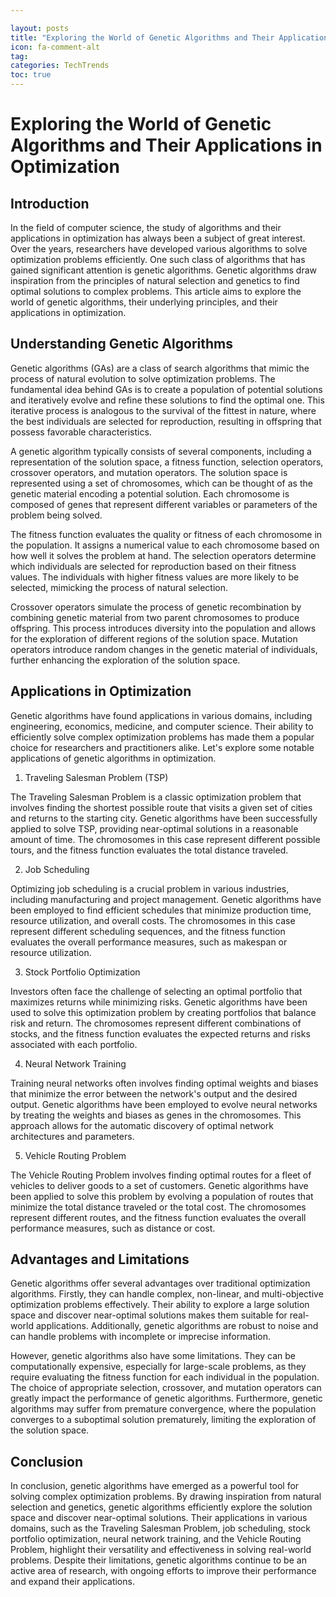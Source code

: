 ```yaml
---

layout: posts
title: "Exploring the World of Genetic Algorithms and Their Applications in Optimization"
icon: fa-comment-alt
tag:      
categories: TechTrends
toc: true
---
```




# Exploring the World of Genetic Algorithms and Their Applications in Optimization

## Introduction

In the field of computer science, the study of algorithms and their applications in optimization has always been a subject of great interest. Over the years, researchers have developed various algorithms to solve optimization problems efficiently. One such class of algorithms that has gained significant attention is genetic algorithms. Genetic algorithms draw inspiration from the principles of natural selection and genetics to find optimal solutions to complex problems. This article aims to explore the world of genetic algorithms, their underlying principles, and their applications in optimization.

## Understanding Genetic Algorithms

Genetic algorithms (GAs) are a class of search algorithms that mimic the process of natural evolution to solve optimization problems. The fundamental idea behind GAs is to create a population of potential solutions and iteratively evolve and refine these solutions to find the optimal one. This iterative process is analogous to the survival of the fittest in nature, where the best individuals are selected for reproduction, resulting in offspring that possess favorable characteristics.

A genetic algorithm typically consists of several components, including a representation of the solution space, a fitness function, selection operators, crossover operators, and mutation operators. The solution space is represented using a set of chromosomes, which can be thought of as the genetic material encoding a potential solution. Each chromosome is composed of genes that represent different variables or parameters of the problem being solved.

The fitness function evaluates the quality or fitness of each chromosome in the population. It assigns a numerical value to each chromosome based on how well it solves the problem at hand. The selection operators determine which individuals are selected for reproduction based on their fitness values. The individuals with higher fitness values are more likely to be selected, mimicking the process of natural selection.

Crossover operators simulate the process of genetic recombination by combining genetic material from two parent chromosomes to produce offspring. This process introduces diversity into the population and allows for the exploration of different regions of the solution space. Mutation operators introduce random changes in the genetic material of individuals, further enhancing the exploration of the solution space.

## Applications in Optimization

Genetic algorithms have found applications in various domains, including engineering, economics, medicine, and computer science. Their ability to efficiently solve complex optimization problems has made them a popular choice for researchers and practitioners alike. Let's explore some notable applications of genetic algorithms in optimization.

1. Traveling Salesman Problem (TSP)

The Traveling Salesman Problem is a classic optimization problem that involves finding the shortest possible route that visits a given set of cities and returns to the starting city. Genetic algorithms have been successfully applied to solve TSP, providing near-optimal solutions in a reasonable amount of time. The chromosomes in this case represent different possible tours, and the fitness function evaluates the total distance traveled.

2. Job Scheduling

Optimizing job scheduling is a crucial problem in various industries, including manufacturing and project management. Genetic algorithms have been employed to find efficient schedules that minimize production time, resource utilization, and overall costs. The chromosomes in this case represent different scheduling sequences, and the fitness function evaluates the overall performance measures, such as makespan or resource utilization.

3. Stock Portfolio Optimization

Investors often face the challenge of selecting an optimal portfolio that maximizes returns while minimizing risks. Genetic algorithms have been used to solve this optimization problem by creating portfolios that balance risk and return. The chromosomes represent different combinations of stocks, and the fitness function evaluates the expected returns and risks associated with each portfolio.

4. Neural Network Training

Training neural networks often involves finding optimal weights and biases that minimize the error between the network's output and the desired output. Genetic algorithms have been employed to evolve neural networks by treating the weights and biases as genes in the chromosomes. This approach allows for the automatic discovery of optimal network architectures and parameters.

5. Vehicle Routing Problem

The Vehicle Routing Problem involves finding optimal routes for a fleet of vehicles to deliver goods to a set of customers. Genetic algorithms have been applied to solve this problem by evolving a population of routes that minimize the total distance traveled or the total cost. The chromosomes represent different routes, and the fitness function evaluates the overall performance measures, such as distance or cost.

## Advantages and Limitations

Genetic algorithms offer several advantages over traditional optimization algorithms. Firstly, they can handle complex, non-linear, and multi-objective optimization problems effectively. Their ability to explore a large solution space and discover near-optimal solutions makes them suitable for real-world applications. Additionally, genetic algorithms are robust to noise and can handle problems with incomplete or imprecise information.

However, genetic algorithms also have some limitations. They can be computationally expensive, especially for large-scale problems, as they require evaluating the fitness function for each individual in the population. The choice of appropriate selection, crossover, and mutation operators can greatly impact the performance of genetic algorithms. Furthermore, genetic algorithms may suffer from premature convergence, where the population converges to a suboptimal solution prematurely, limiting the exploration of the solution space.

## Conclusion

In conclusion, genetic algorithms have emerged as a powerful tool for solving complex optimization problems. By drawing inspiration from natural selection and genetics, genetic algorithms efficiently explore the solution space and discover near-optimal solutions. Their applications in various domains, such as the Traveling Salesman Problem, job scheduling, stock portfolio optimization, neural network training, and the Vehicle Routing Problem, highlight their versatility and effectiveness in solving real-world problems. Despite their limitations, genetic algorithms continue to be an active area of research, with ongoing efforts to improve their performance and expand their applications.